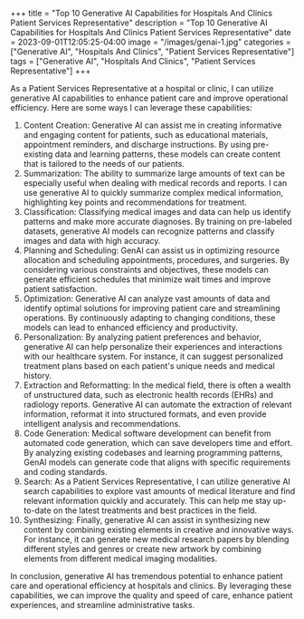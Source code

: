 +++
title = "Top 10 Generative AI Capabilities for Hospitals And Clinics Patient Services Representative"
description = "Top 10 Generative AI Capabilities for Hospitals And Clinics Patient Services Representative"
date = 2023-09-01T12:05:25-04:00
image = "/images/genai-1.jpg"
categories = ["Generative AI", "Hospitals And Clinics", "Patient Services Representative"]
tags = ["Generative AI", "Hospitals And Clinics", "Patient Services Representative"]
+++

As a Patient Services Representative at a hospital or clinic, I can utilize generative AI capabilities to enhance patient care and improve operational efficiency. Here are some ways I can leverage these capabilities:

1. Content Creation: Generative AI can assist me in creating informative and engaging content for patients, such as educational materials, appointment reminders, and discharge instructions. By using pre-existing data and learning patterns, these models can create content that is tailored to the needs of our patients.
2. Summarization: The ability to summarize large amounts of text can be especially useful when dealing with medical records and reports. I can use generative AI to quickly summarize complex medical information, highlighting key points and recommendations for treatment.
3. Classification: Classifying medical images and data can help us identify patterns and make more accurate diagnoses. By training on pre-labeled datasets, generative AI models can recognize patterns and classify images and data with high accuracy.
4. Planning and Scheduling: GenAI can assist us in optimizing resource allocation and scheduling appointments, procedures, and surgeries. By considering various constraints and objectives, these models can generate efficient schedules that minimize wait times and improve patient satisfaction.
5. Optimization: Generative AI can analyze vast amounts of data and identify optimal solutions for improving patient care and streamlining operations. By continuously adapting to changing conditions, these models can lead to enhanced efficiency and productivity.
6. Personalization: By analyzing patient preferences and behavior, generative AI can help personalize their experiences and interactions with our healthcare system. For instance, it can suggest personalized treatment plans based on each patient's unique needs and medical history.
7. Extraction and Reformatting: In the medical field, there is often a wealth of unstructured data, such as electronic health records (EHRs) and radiology reports. Generative AI can automate the extraction of relevant information, reformat it into structured formats, and even provide intelligent analysis and recommendations.
8. Code Generation: Medical software development can benefit from automated code generation, which can save developers time and effort. By analyzing existing codebases and learning programming patterns, GenAI models can generate code that aligns with specific requirements and coding standards.
9. Search: As a Patient Services Representative, I can utilize generative AI search capabilities to explore vast amounts of medical literature and find relevant information quickly and accurately. This can help me stay up-to-date on the latest treatments and best practices in the field.
10. Synthesizing: Finally, generative AI can assist in synthesizing new content by combining existing elements in creative and innovative ways. For instance, it can generate new medical research papers by blending different styles and genres or create new artwork by combining elements from different medical imaging modalities.

In conclusion, generative AI has tremendous potential to enhance patient care and operational efficiency at hospitals and clinics. By leveraging these capabilities, we can improve the quality and speed of care, enhance patient experiences, and streamline administrative tasks.